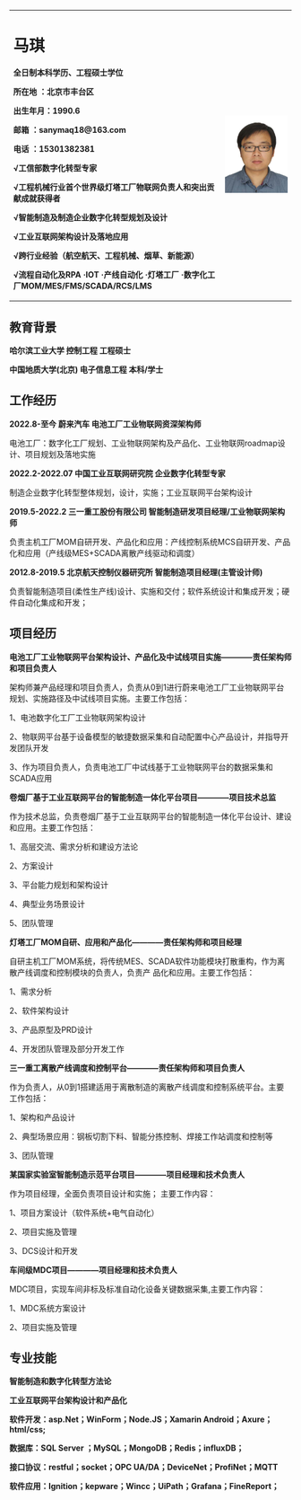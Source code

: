   <table board="0">
<tr>
<td width="75%">
<h1>马琪</h1> 
<p><b>全日制本科学历、工程硕士学位</b></p> 
<p><b>所在地  ：北京市丰台区</b></p>  
<p><b>出生年月：1990.6</b></p>  
<p><b>邮箱    ：sanymaq18@163.com</b></p> 
<p><b>电话    ：15301382381</b></p>  
<p><b>√工信部数字化转型专家</b></p> 
<p><b>√工程机械行业首个世界级灯塔工厂物联网负责人和突出贡献成就获得者</b></p> 
<p><b>√智能制造及制造企业数字化转型规划及设计</b></p> 
<p><b>√工业互联网架构设计及落地应用</b></p>
<p><b>√跨行业经验（航空航天、工程机械、烟草、新能源）</b></p> 
<p><b>√流程自动化及RPA ·IOT ·产线自动化 ·灯塔工厂 ·数字化工厂MOM/MES/FMS/SCADA/RCS/LMS </b></p>  
</td>
<td width="25%">
<img src="/MaQi.jpg" width="100%">
</td>
</tr>
  </table>

<h2>教育背景</h2> 
<p><b>哈尔滨工业大学     控制工程     工程硕士</b></p>  
<p><b>中国地质大学(北京) 电子信息工程 本科/学士</b></p>  

<h2>工作经历</h2> 
<p><b>2022.8-至今    蔚来汽车   电池工厂工业物联网资深架构师</b></p> 
<p>电池工厂：数字化工厂规划、工业物联网架构及产品化、工业物联网roadmap设计、项目规划及落地实施</p>  
<p><b>2022.2-2022.07 中国工业互联网研究院 企业数字化转型专家</b></p>  
<p> 制造企业数字化转型整体规划，设计，实施；工业互联网平台架构设计</p>  
<p><b>2019.5-2022.2 三一重工股份有限公司 智能制造研发项目经理/工业物联网架构师</b></p>
<p> 负责主机工厂MOM自研开发、产品化和应用：产线控制系统MCS自研开发、产品化和应用（产线级MES+SCADA离散产线驱动和调度）</p>
<p><b>2012.8-2019.5 北京航天控制仪器研究所 智能制造项目经理(主管设计师)</b></p>
<p> 负责智能制造项目(柔性生产线)设计、实施和交付；软件系统设计和集成开发；硬件自动化集成和开发；</p>
<h2>项目经历</h2> 

<p><b>电池工厂工业物联网平台架构设计、产品化及中试线项目实施————责任架构师和项目负责人</b></p>
<p>架构师兼产品经理和项目负责人，负责从0到1进行蔚来电池工厂工业物联网平台规划、实施路径及中试线项目实施。主要工作包括：
<p>1、电池数字化工厂工业物联网架构设计</p>
<p>2、物联网平台基于设备模型的敏捷数据采集和自动配置中心产品设计，并指导开发团队开发</p>
<p>3、作为项目负责人，负责电池工厂中试线基于工业物联网平台的数据采集和SCADA应用</p>

<p><b>卷烟厂基于工业互联网平台的智能制造一体化平台项目————项目技术总监</b></p>
<p>作为技术总监，负责卷烟厂基于工业互联网平台的智能制造一体化平台设计、建设和应用。主要工作包括：
<p>1、高层交流、需求分析和建设方法论</p>
<p>2、方案设计</p>
<p>3、平台能力规划和架构设计</p>
<p>4、典型业务场景设计</p>
<p>5、团队管理</p>

<p><b>灯塔工厂MOM自研、应用和产品化————责任架构师和项目经理</b></p>
<p>自研主机工厂MOM系统，将传统MES、SCADA软件功能模块打散重构，作为离散产线调度和控制模块的负责人，负责产
品化和应用。主要工作包括：</p>
<p>1、需求分析</p>
<p>2、软件架构设计</p>
<p>3、产品原型及PRD设计</p>
<p>4、开发团队管理及部分开发工作</p>

<p><b>三一重工离散产线调度和控制平台————责任架构师和项目负责人</b></p>
<p>作为负责人，从0到1搭建适用于离散制造的离散产线调度和控制系统平台。主要工作包括：</p>
<p>1、架构和产品设计</p>
<p>2、典型场景应用：钢板切割下料、智能分拣控制、焊接工作站调度和控制等</p>
<p>3、团队管理</p>

<p><b>某国家实验室智能制造示范平台项目————项目经理和技术负责人</b></p>
<p>作为项目经理，全面负责项目设计和实施；
主要工作内容：</p>
<p>1、项目方案设计（软件系统+电气自动化）</p>
<p>2、项目实施及管理</p>
<p>3、DCS设计和开发</p>

<p><b>车间级MDC项目————项目经理和技术负责人</b></p>
<p>MDC项目，实现车间非标及标准自动化设备关键数据采集,主要工作内容：</p>
<p>1、MDC系统方案设计</p>
<p>2、项目实施及管理</p>

<h2>专业技能</h2> 
<p><b>智能制造和数字化转型方法论</b></p>
<p><b>工业互联网平台架构设计和产品化</b></p>
<p><b>软件开发：asp.Net；WinForm；Node.JS；Xamarin Android；Axure；html/css;</b></p>
<p><b>数据库：SQL Server ；MySQL；MongoDB；Redis；influxDB；</b></p>
<p><b>接口协议：restful；socket；OPC UA/DA；DeviceNet；ProfiNet；MQTT</b></p>
<p><b>软件应用：Ignition；kepware；Wincc；UiPath；Grafana；FineReport；</b></p>
